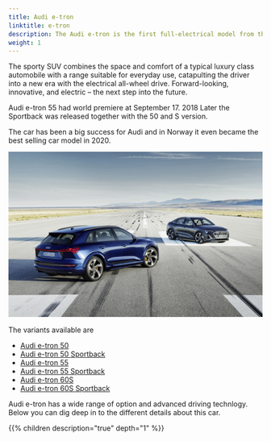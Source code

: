 ```yaml
---
title: Audi e-tron
linktitle: e-tron
description: The Audi e-tron is the first full-electrical model from the brand with the four rings.
weight: 1
---
```


 The sporty SUV combines the space and comfort of a typical luxury class automobile with a range suitable for everyday use, catapulting the driver into a new era with the electrical all-wheel drive. Forward-looking, innovative, and electric – the next step into the future.

Audi e-tron 55 had world premiere at September 17. 2018 Later the Sportback was released together with the 50 and S version.

The car has been a big success for Audi and in Norway it even became the best selling car model in 2020.

![Audi e-tron and Audi e-tron Sportback](variants/variants1.jpg "Audi e-tron 60S and Audi e-tron Sportback 60S")

The variants available are

- [Audi e-tron 50](/models/e-tron/variants/#audi-e-tron-50)
- [Audi e-tron 50 Sportback](/models/e-tron/variants/#audi-e-tron-50-sportback)
- [Audi e-tron 55](/models/e-tron/variants/#audi-e-tron-55)
- [Audi e-tron 55 Sportback](/models/e-tron/variants/#audi-e-tron-55-sportback)
- [Audi e-tron 60S](/models/e-tron/variants/#audi-e-tron-60s)
- [Audi e-tron 60S Sportback](/models/e-tron/variants/#audi-e-tron-60s-sportback)
  
Audi e-tron has a wide range of option and advanced driving technlogy. Below you can dig deep in to the different details about this car.

{{% children description="true" depth="1" %}}
